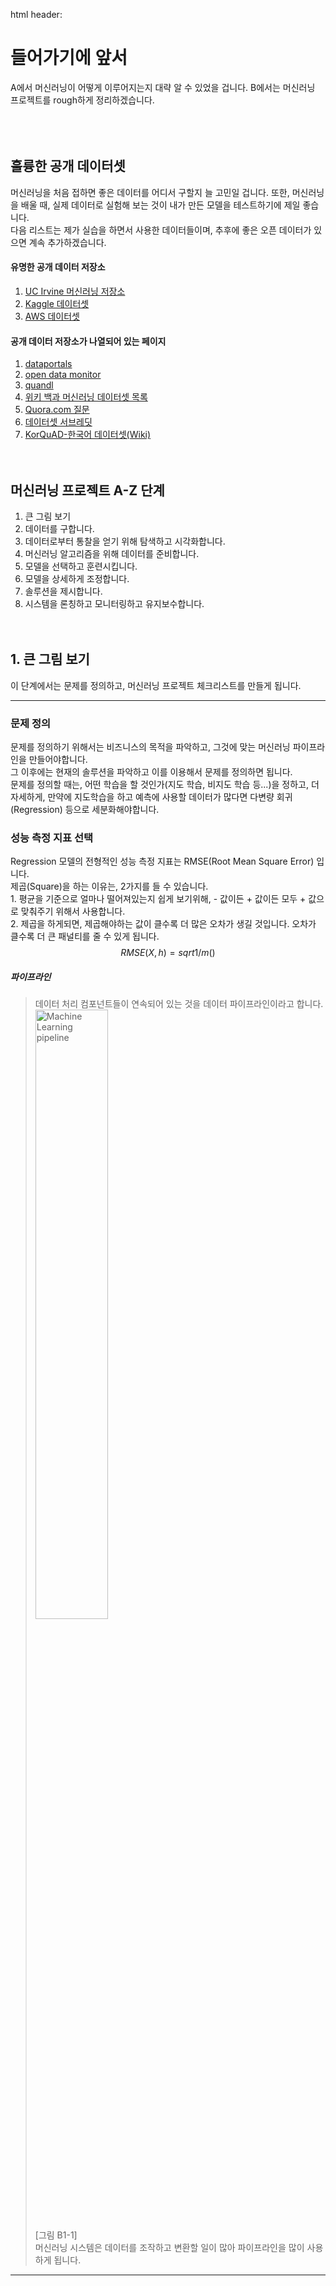 html header: <script type="text/javascript" src="http://cdn.mathjax.org/mathjax/latest/MathJax.js?config=TeX-AMS-MML_HTMLorMML"></script>

# 들어가기에 앞서

 A에서 머신러닝이 어떻게 이루어지는지 대략 알 수 있었을 겁니다. B에서는 머신러닝 프로젝트를 rough하게 정리하겠습니다.<br/>
 <br/><br/><br/>
 
 ## 훌륭한 공개 데이터셋
 머신러닝을 처음 접하면 좋은 데이터를 어디서 구할지 늘 고민일 겁니다. 또한, 머신러닝을 배울 때, 실제 데이터로 실험해 보는 것이 내가 만든 모델을 테스트하기에 제일 좋습니다.<br/>
 다음 리스트는 제가 실습을 하면서 사용한 데이터들이며, 추후에 좋은 오픈 데이터가 있으면 계속 추가하겠습니다.
 #### 유명한 공개 데이터 저장소
 1. [UC Irvine 머신러닝 저장소](http://archive.ics.uci.edu/ml)
 2. [Kaggle 데이터셋](http://www.kaggle.com/datasets)
 3. [AWS 데이터셋](http://aws.amazon.com/ko/datasets)
 #### 공개 데이터 저장소가 나열되어 있는 페이지
 1. [dataportals](http://dataportals.org)
 2. [open data monitor](http://opendatamonitor.eu)
 3. [quandl](http://quandl.com)
 4. [위키 백과 머신러닝 데이터셋 목록](https://goo.gl/SKHN2k)
 5. [Quora.com 질문](http://goo.gl/zDR78y)
 6. [데이터셋 서브레딧](http://www.reddit.com/r/datasets)
 7. [KorQuAD-한국어 데이터셋(Wiki)](https://korquad.github.io)
 <br/><br/><br/>
 
 ## 머신러닝 프로젝트 A-Z 단계
 1. 큰 그림 보기
 2. 데이터를 구합니다.
 3. 데이터로부터 통찰을 얻기 위해 탐색하고 시각화합니다.
 4. 머신러닝 알고리즘을 위해 데이터를 준비합니다.
 5. 모델을 선택하고 훈련시킵니다.
 6. 모델을 상세하게 조정합니다.
 7. 솔루션을 제시합니다.
 8. 시스템을 론칭하고 모니터링하고 유지보수합니다.
<br/><br/><br/>

## 1. 큰 그림 보기
이 단계에서는 문제를 정의하고, 머신러닝 프로젝트 체크리스트를 만들게 됩니다.<br/>
<hr/>

### 문제 정의
문제를 정의하기 위해서는 비즈니스의 목적을 파악하고, 그것에 맞는 머신러닝 파이프라인을 만들어야합니다.<br/>
그 이후에는 현재의 솔루션을 파악하고 이를 이용해서 문제를 정의하면 됩니다.<br/>
문제를 정의할 때는, 어떤 학습을 할 것인가(지도 학습, 비지도 학습 등...)을 정하고, 더 자세하게, 만약에 지도학습을 하고 예측에 사용할 데이터가 많다면 다변량 회귀(Regression) 등으로 세분화해야합니다.

### 성능 측정 지표 선택
Regression 모델의 전형적인 성능 측정 지표는 RMSE(Root Mean Square Error) 입니다. <br/>
제곱(Square)을 하는 이유는, 2가지를 들 수 있습니다.<br/>
    1. 평균을 기준으로 얼마나 떨어져있는지 쉽게 보기위해,  - 값이든 + 값이든 모두 + 값으로 맞춰주기 위해서 사용합니다.<br/>
    2. 제곱을 하게되면, 제곱해야하는 값이 클수록 더 많은 오차가 생길 것입니다. 오차가 클수록 더 큰 패널티를 줄 수 있게 됩니다.<br/>
$$RMSE(X, h) =  sqrt{1/m()}$$
    
##### 파이프라인
> 데이터 처리 컴포넌트들이 연속되어 있는 것을 데이터 파이프라인이라고 합니다.
<img src="https://upload.wikimedia.org/wikipedia/commons/thumb/5/54/Generic_Michigan-style_Supervised_LCS_Schematic.png/440px-Generic_Michigan-style_Supervised_LCS_Schematic.png" alt="Machine Learning pipeline" width="50%"/><br>
[그림 B1-1]<br/>
머신러닝 시스템은 데이터를 조작하고 변환할 일이 많아 파이프라인을 많이 사용하게 됩니다.
<hr/>

